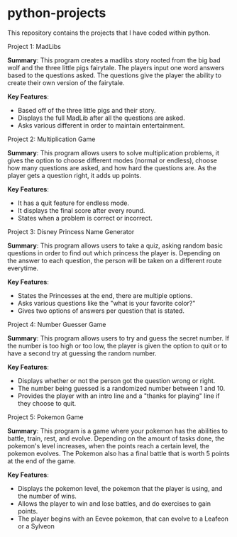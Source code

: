 # python-projects
This repository contains the projects that I have coded within python.

Project 1: MadLibs

  **Summary**: This program creates a madlibs story rooted from the big bad wolf and the three little pigs fairytale. The players input one word answers based to the questions asked. The questions give the player the ability to create their own version of the fairytale.
  
  **Key Features**: 
  - Based off of the three little pigs and their story.
  - Displays the full MadLib after all the questions are asked. 
  - Asks various different in order to maintain entertainment.
    
Project 2: Multiplication Game

  **Summary**: This program allows users to solve multiplication problems, it gives the option to choose different modes (normal or endless), choose how many questions are asked, and how hard the questions are. As the player gets a question right, it adds up points.
  
  **Key Features**: 
  - It has a quit feature for endless mode.
  - It displays the final score after every round. 
  - States when a problem is correct or incorrect.
    
Project 3: Disney Princess Name Generator

  **Summary**: This program allows users to take a quiz, asking random basic questions in order to find out which princess the player is. Depending on the answer to each question, the person will be taken on a different route everytime.
  
  **Key Features**: 
  - States the Princesses at the end, there are multiple options.
  - Asks various questions like the "what is your favorite color?"
  - Gives two options of answers per question that is stated.
    
Project 4: Number Guesser Game

  **Summary**: This program allows users to try and guess the secret number. If the number is too high or too low, the player is given the option to quit or to have a second try at guessing the random number. 
  
  **Key Features**: 
  - Displays whether or not the person got the question wrong or right.
  - The number being guessed is a randomized number between 1 and 10.
  - Provides the player with an intro line and a "thanks for playing" line if they choose to quit.
    
Project 5: Pokemon Game

  **Summary**: This program is a game where your pokemon has the abilities to battle, train, rest, and evolve. Depending on the amount of tasks done, the pokemon's level increases, when the points reach a certain level, the pokemon evolves. The Pokemon also has a final battle that is worth 5 points at the end of the game.  
  
  **Key Features**: 
  - Displays the pokemon level, the pokemon that the player is using, and the number of wins.
  - Allows the player to win and lose battles, and do exercises to gain points.
  - The player begins with an Eevee pokemon, that can evolve to a Leafeon or a Sylveon
